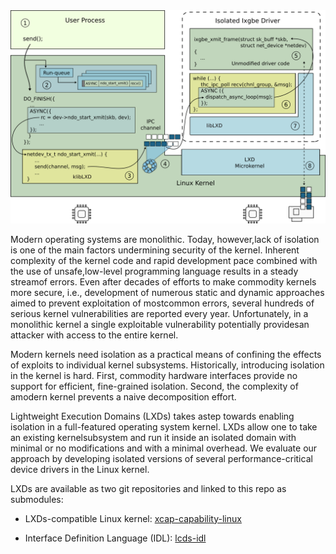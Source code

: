 <img src="images/lxds.png" alt="LXDs Architecture" width="550"/>

Modern operating systems are monolithic. Today, however,lack of isolation is
one of the main factors undermining security of the kernel. Inherent complexity
of the kernel code and rapid development pace combined with the use of
unsafe,low-level programming language results in a steady streamof errors.
Even after decades of efforts to make commodity kernels more secure, i.e.,
development of numerous static and dynamic approaches aimed to prevent
exploitation of mostcommon errors, several hundreds of serious kernel
vulnerabilities are reported every year. Unfortunately, in a monolithic kernel
a single exploitable vulnerability potentially providesan attacker with access
to the entire kernel.

Modern kernels need isolation as a practical means of confining the effects of
exploits to individual kernel subsystems. Historically, introducing isolation
in the kernel is hard. First, commodity hardware interfaces provide no support
for efficient, fine-grained isolation. Second, the complexity of amodern kernel
prevents a naive decomposition effort.

Lightweight Execution Domains (LXDs) takes astep towards enabling isolation in
a full-featured operating system kernel. LXDs allow one to take an existing
kernelsubsystem and run it inside an isolated domain with minimal or no
modifications and with a minimal overhead. We evaluate our approach by
developing isolated versions of several performance-critical device drivers in
the Linux kernel.

LXDs are available as two git repositories and linked to this repo as submodules:

* LXDs-compatible Linux kernel: [xcap-capability-linux](https://gitlab.flux.utah.edu/xcap/xcap-capability-linux)

* Interface Definition Language (IDL): [lcds-idl](https://gitlab.flux.utah.edu/xcap/lcds-idl)
